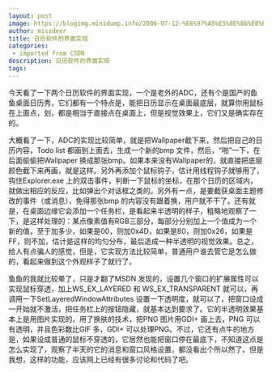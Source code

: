 ```yaml
---
layout: post
image: https://blogimg.minidump.info/2006-07-12-%E6%97%A5%E5%8E%86%E8%BD%AF%E4%BB%B6%E7%9A%84%E7%95%8C%E9%9D%A2%E5%AE%9E%E7%8E%B0.md
author: missdeer
title: 日历软件的界面实现
categories: 
 - imported from CSDN
description: 日历软件的界面实现
tags: 
---
```


今天看了一下两个日历软件的界面实现，一个是老外的ADC，还有个是国产的鱼鱼桌面日历秀，它们都有一个特点是，能把日历显示在桌面最底层，就算你用鼠标在上面点，划，都是相当于直接点在桌面上，但是视觉效果上，它们又是确实存在的。

大概看了一下，ADC的实现比较简单，就是把Wallpaper截下来，然后把自己的日历内容，Todo list 都画到上面去，生成一个新的bmp 文件，然后，“啪”一下，在后面偷偷把Wallpaper 换成那张bmp。如果本来没有Wallpaper的，就直接把底层颜色截下来再画，就是这样。另外再添加个鼠标钩子，估计用线程钩子就够用了，钩住Explorer.exe 上的双击事件，判断一下鼠标的坐标，在那个日历的区域内，就做出相应的反应，比如弹出个对话框之类的。另外有一点，是要截获桌面主题修改的事件（或消息），免得那张bmp 的内容没有跟着换，用户就不干了。还有就是，在桌面边缘它会添加一个任务栏，是看起来半透明的样子，粗略地观察了一下，是这样处理的：某点像素值有RGB三部分，每部分分别加上一个值成为一个新的值，至于加多少，如果是00，则加0x4D，如果是80，则加0x26，如果是FF，则不加，估计是这样的均匀分布，最后造成一种半透明的视觉效果。总之，给人有点骗人的感觉，但是，它实现方法比较简单，普通用户谁去管它是怎么做的，看起来做到这个外观样子了就行了。

鱼鱼的我就比较晕了，只是才翻了MSDN 发现的，设置几个窗口的扩展属性可以实现鼠标穿透，加上WS\_EX\_LAYERED 和 WS\_EX\_TRANSPARENT 就可以，再调用一下SetLayeredWindowAttributes 设置一下透明度，就可以了，把窗口设成一开始就不激活，把任务栏上的按钮隐藏，就基本达到要求了。它的半透明效果基本上是用图片实现的，用了换肤的技术，把PNG 图片用GDI+ 画上去，PNG 可以有透明，并且色彩数比GIF 多，GDI+ 可以处理PNG。不过，它还有点牛的地方是，如果设成普通的鼠标不穿透的，它居然也能把窗口停在最底下，不知道这点是怎么实现了，观察了半天的它的消息和窗口风格设置，都没看出个所以然了。但是我想，这样的功能，应该网上已经有很多讨论和代码了吧。

